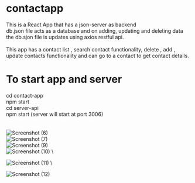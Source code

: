 # contactapp
This is a React App that has a json-server as backend \
db.json file acts as a database and on adding, updating and deleting data the db.sjon file is updates using axios restful api. \
\
This app has a contact list , search contact functionality, delete , add , update contacts functionality and can go to a contact to get contact details.

# To start app and server
cd contact-app \
npm start \
cd server-api \
npm start (server will start at port 3006) 
\
\
\
![Screenshot (6)](https://github.com/Ishaa11/contactapp/assets/64044485/171adedb-30bf-4d69-8e7f-704b8b3b8bf6)
\
![Screenshot (7)](https://github.com/Ishaa11/contactapp/assets/64044485/eb237c3d-e67c-444c-90d8-e9d5decf0197)
\
![Screenshot (9)](https://github.com/Ishaa11/contactapp/assets/64044485/e6a303e6-168e-4ec0-9053-b2e741d9f8f2)
\
![Screenshot (10)](https://github.com/Ishaa11/contactapp/assets/64044485/43d53be9-4ceb-4b89-b131-6adca1d83d64)
\

![Screenshot (11)](https://github.com/Ishaa11/contactapp/assets/64044485/aeb4a4b2-1354-4b55-a921-0c6e4aab862b)
\

![Screenshot (12)](https://github.com/Ishaa11/contactapp/assets/64044485/247185f9-7b55-4ed5-930f-77b6921ae6fe)
